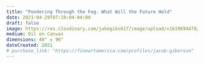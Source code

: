 ```yaml
---
title: "Pondering Through the Fog. What Will the Future Hold"
date: 2021-04-29T07:10:04-04:00
draft: false
image: https://res.cloudinary.com/jakegibs617/image/upload/v1619694470/pondering_through_fog.jpg
medium: Oil on Canvas
dimensions: 48" x 96"
dateCreated: 2021
# purchase_link: "https://fineartamerica.com/profiles/jacob-giberson"
---
```



